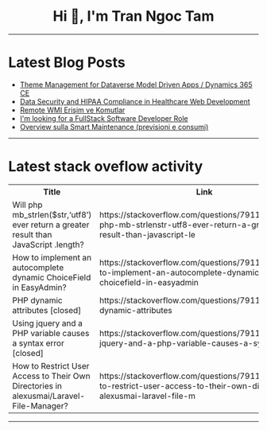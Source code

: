 <h1 align="center">Hi 👋, I'm Tran Ngoc Tam</h1>

---

# Latest Blog Posts 
<!-- BLOG-POST-LIST:START -->
- [Theme Management for Dataverse Model Driven Apps / Dynamics 365 CE](https://dev.to/_neronotte/theme-management-for-dataverse-model-driven-apps-dynamics-365-ce-2f89)
- [Data Security and HIPAA Compliance in Healthcare Web Development](https://dev.to/robertadler/data-security-and-hipaa-compliance-in-healthcare-web-development-1jdh)
- [Remote WMI Erişim ve Komutlar](https://dev.to/aciklab/remote-wmi-erisim-ve-komutlar-175i)
- [I&#39;m looking for a FullStack Software Developer Role](https://dev.to/sankar_puvvada/im-looking-for-a-fullstack-software-developer-role-4290)
- [Overview sulla Smart Maintenance &lpar;previsioni e consumi&rpar;](https://dev.to/corradofacchini/overview-sulla-smart-maintenance-previsioni-e-consumi-335b)
<!-- BLOG-POST-LIST:END -->

---

# Latest stack oveflow activity
<table>
  <tr><th>Title</th><th>Link</th></tr>
  <!-- STACKOVERFLOW:START --><tr><td>Will php mb_strlen&lpar;$str,‘utf8’&rpar; ever return a greater result than JavaScript .length?</td><td>https://stackoverflow.com/questions/79118046/will-php-mb-strlenstr-utf8-ever-return-a-greater-result-than-javascript-le</td></tr><tr><td>How to implement an autocomplete dynamic ChoiceField in EasyAdmin?</td><td>https://stackoverflow.com/questions/79117955/how-to-implement-an-autocomplete-dynamic-choicefield-in-easyadmin</td></tr><tr><td>PHP dynamic attributes [closed]</td><td>https://stackoverflow.com/questions/79117800/php-dynamic-attributes</td></tr><tr><td>Using jquery and a PHP variable causes a syntax error [closed]</td><td>https://stackoverflow.com/questions/79117741/using-jquery-and-a-php-variable-causes-a-syntax-error</td></tr><tr><td>How to Restrict User Access to Their Own Directories in alexusmai/Laravel-File-Manager?</td><td>https://stackoverflow.com/questions/79117699/how-to-restrict-user-access-to-their-own-directories-in-alexusmai-laravel-file-m</td></tr><!-- STACKOVERFLOW:END -->
</table>

---


